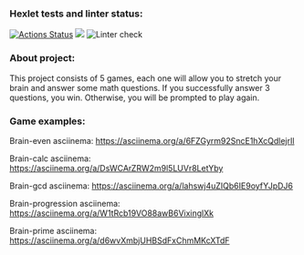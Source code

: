 ### Hexlet tests and linter status:
[![Actions Status](https://github.com/valentmarty/python-project-lvl1/workflows/hexlet-check/badge.svg)](https://github.com/valentmarty/python-project-lvl1/actions)
<a href="https://codeclimate.com/github/codeclimate/codeclimate/maintainability"><img src="https://api.codeclimate.com/v1/badges/a99a88d28ad37a79dbf6/maintainability" /></a>
![Linter check](https://github.com/valentmarty/python-project-lvl1/workflows/flake8-linter-check/badge.svg)

### About project:
This project consists of 5 games, each one will allow you to stretch your brain and answer some math questions.
If you successfully answer 3 questions, you win. Otherwise, you will be prompted to play again.

### Game examples:
Brain-even asciinema:
https://asciinema.org/a/6FZGyrm92SncE1hXcQdlejrIl

Brain-calc asciinema:
https://asciinema.org/a/DsWCArZRW2m9l5LUVr8LetYby

Brain-gcd asciinema:
https://asciinema.org/a/lahswj4uZIQb6IE9oyfYJpDJ6

Brain-progression asciinema:
 https://asciinema.org/a/W1tRcb19VO88awB6VixinglXk
 
Brain-prime asciinema: 
 https://asciinema.org/a/d6wvXmbjUHBSdFxChmMKcXTdF
